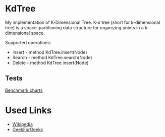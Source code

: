 # KdTree
My implementation of K-Dimensional Tree. 
K-d tree (short for k-dimensional tree) is a space-partitioning data structure for organizing points in a k-dimensional space.

Supported operations:
<ul> 
  <li>Insert - method KdTree.insert(Node)</li>
  <li>Search - method KdTree.search(Node)</li>
  <li>Delete - method KdTree.insert(Node)</li>
</ul>
<h2>Tests</h2>
<a href="/Resources">Benchmark charts</a>
<h1>Used Links</h1>
<ul>
<li><a href="en.wikipedia.org/wiki/K-d_tree">Wikipedia</a></li>
<li><a href="en.wikipedia.org/wiki/K-d_tree">GeekForGeeks</a></li>
</ul>

